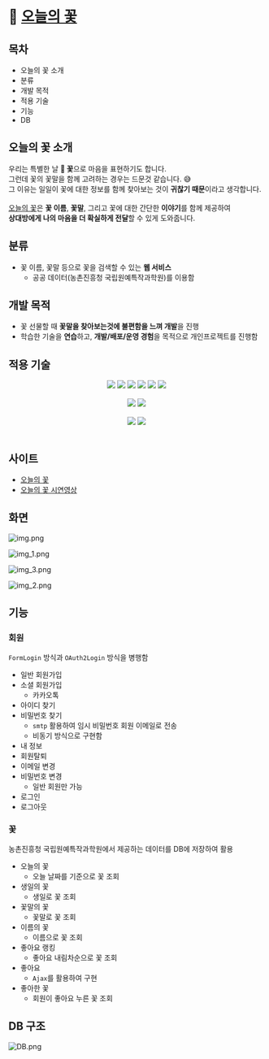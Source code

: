 # 🪻 [오늘의 꽃](https://2dayflower.com/)
## 목차
* 오늘의 꽃 소개
* 분류
* 개발 목적
* 적용 기술
* 기능
* DB

## 오늘의 꽃 소개
우리는 특별한 날 **💐 꽃**으로 마음을 표현하기도 합니다.<br />
그런데 꽃의 꽃말을 함께 고려하는 경우는 드문것 같습니다. 😅<br />
그 이유는 일일이 꽃에 대한 정보를 함께 찾아보는 것이 **귀찮기 때문**이라고 생각합니다.<br /><br />
[오늘의 꽃](https://2dayflower.com)은 **꽃 이름**, **꽃말**, 그리고 꽃에 대한 간단한 **이야기**를 함께 제공하여<br />
**상대방에게 나의 마음을 더 확실하게 전달**할 수 있게 도와줍니다.

## 분류
* 꽃 이름, 꽃말 등으로 꽃을 검색할 수 있는 **웹 서비스**
  * 공공 데이터(농촌진흥청 국립원예특작과학원)를 이용함

## 개발 목적
* 꽃 선물할 때 **꽃말을 찾아보는것에 불편함을 느껴 개발**을 진행
* 학습한 기술을 **연습**하고, **개발/배포/운영 경험**을 목적으로 개인프로젝트를 진행함

## 적용 기술
<div align="center">
<img src="https://img.shields.io/badge/java-007396?style=for-the-badge&logo=java&logoColor=white">
<img src="https://img.shields.io/badge/springboot-6DB33F?style=for-the-badge&logo=springboot&logoColor=white">
<img src="https://img.shields.io/badge/spring data jpa-6DB33F?style=for-the-badge&logo=springboot&logoColor=white">
<img src="https://img.shields.io/badge/spring security-6DB33F?style=for-the-badge&logo=springsecurity&logoColor=white">
<img src="https://img.shields.io/badge/mysql-4479A1?style=for-the-badge&logo=mysql&logoColor=white">
<img src="https://img.shields.io/badge/maridaDB-1F305F?style=for-the-badge&logo=mariadb&logoColor=white">
<br /><br />
<img src="https://img.shields.io/badge/thymeleaf-005F0F?style=for-the-badge&logo=thymeleaf&logoColor=white">
<img src="https://img.shields.io/badge/bootstrap-7952B3?style=for-the-badge&logo=bootstrap&logoColor=white">
<br /><br />
<img src="https://img.shields.io/badge/amazonec2-FF9900?style=for-the-badge&logo=amazonec2&logoColor=white">
<img src="https://img.shields.io/badge/amazonrds-527FFF?style=for-the-badge&logo=amazonrds&logoColor=white">
</div>
<br />

## 사이트
* [오늘의 꽃](https://2dayflower.com)
* [오늘의 꽃 시연영상](https://www.youtube.com/watch?v=Rbo-WXbRHyU)

## 화면
![img.png](img.png)

![img_1.png](img_1.png)

![img_3.png](img_3.png)

![img_2.png](img_2.png)

## 기능
### 회원
`FormLogin` 방식과 `OAuth2Login` 방식을 병행함
* 일반 회원가입
* 소셜 회원가입
  * 카카오톡
* 아이디 찾기
* 비밀번호 찾기
  * `smtp` 활용하여 임시 비밀번호 회원 이메일로 전송
  * 비동기 방식으로 구현함
* 내 정보
* 회원탈퇴
* 이메일 변경
* 비밀번호 변경
  * 일반 회원만 가능
* 로그인
* 로그아웃

### 꽃
농촌진흥청 국립원예특작과학원에서 제공하는 데이터를 DB에 저장하여 활용
* 오늘의 꽃
  * 오늘 날짜를 기준으로 꽃 조회
* 생일의 꽃
  * 생일로 꽃 조회
* 꽃말의 꽃
  * 꽃말로 꽃 조회
* 이름의 꽃
  * 이름으로 꽃 조회
* 좋아요 랭킹
  * 좋아요 내림차순으로 꽃 조회
* 좋아요
  * `Ajax`를 활용하여 구현
* 좋아한 꽃
  * 회원이 좋아요 누른 꽃 조회

## DB 구조
![DB.png](DB.png)
